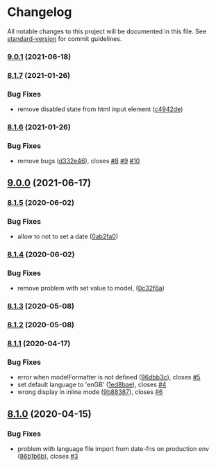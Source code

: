 # Changelog

All notable changes to this project will be documented in this file. See [standard-version](https://github.com/conventional-changelog/standard-version) for commit guidelines.

### [9.0.1](https://github.com/burasuk/b5k-datepicker/compare/v9.0.0...v9.0.1) (2021-06-18)

### [8.1.7](https://github.com/burasuk/b5k-datepicker/compare/v8.1.6...v8.1.7) (2021-01-26)


### Bug Fixes

* remove disabled state from html input element ([c4942de](https://github.com/burasuk/b5k-datepicker/commit/c4942debe5d0b77147c38c1151abbf0f62befd70))

### [8.1.6](https://github.com/burasuk/b5k-datepicker/compare/v8.1.5...v8.1.6) (2021-01-26)


### Bug Fixes

* remove bugs ([d332e46](https://github.com/burasuk/b5k-datepicker/commit/d332e46022d040d3c2842a9c7b7f228057282dd5)), closes [#8](https://github.com/burasuk/b5k-datepicker/issues/8) [#9](https://github.com/burasuk/b5k-datepicker/issues/9) [#10](https://github.com/burasuk/b5k-datepicker/issues/10)

## [9.0.0](https://github.com/burasuk/b5k-datepicker/compare/v8.1.5...v9.0.0) (2021-06-17)

### [8.1.5](https://github.com/burasuk/b5k-datepicker/compare/v8.1.4...v8.1.5) (2020-06-02)


### Bug Fixes

* allow to not to set a date ([0ab2fa0](https://github.com/burasuk/b5k-datepicker/commit/0ab2fa0663ec0eea213df37d89a1319956731047))

### [8.1.4](https://github.com/burasuk/b5k-datepicker/compare/v8.1.3...v8.1.4) (2020-06-02)


### Bug Fixes

* remove problem with set value to model, ([0c32f6a](https://github.com/burasuk/b5k-datepicker/commit/0c32f6ad48862fbf6cbfb80274b529ae60fe8529))

### [8.1.3](https://github.com/burasuk/b5k-datepicker/compare/v8.1.2...v8.1.3) (2020-05-08)

### [8.1.2](https://github.com/burasuk/b5k-datepicker/compare/v8.1.1...v8.1.2) (2020-05-08)

### [8.1.1](https://github.com/burasuk/b5k-datepicker/compare/v8.1.0...v8.1.1) (2020-04-17)


### Bug Fixes

* error when modelFormatter is not defined ([96dbb3c](https://github.com/burasuk/b5k-datepicker/commit/96dbb3c02e5e628dfeffbbb9e0fa466fed4e8710)), closes [#5](https://github.com/burasuk/b5k-datepicker/issues/5)
* set default language to 'enGB' ([1ed8bae](https://github.com/burasuk/b5k-datepicker/commit/1ed8baebc06637d83af49f836c2841fc75913d85)), closes [#4](https://github.com/burasuk/b5k-datepicker/issues/4)
* wrong display in inline mode ([9b88387](https://github.com/burasuk/b5k-datepicker/commit/9b8838777574da638eaaac286aee8cfbc937f772)), closes [#6](https://github.com/burasuk/b5k-datepicker/issues/6)

## [8.1.0](https://github.com/burasuk/b5k-datepicker/compare/v8.0.7...v8.1.0) (2020-04-15)


### Bug Fixes

* problem with language file import from date-fns on production env ([86b1b6b](https://github.com/burasuk/b5k-datepicker/commit/86b1b6b63704fbecfef12a255477d2458e8a633b)), closes [#3](https://github.com/burasuk/b5k-datepicker/issues/3)
